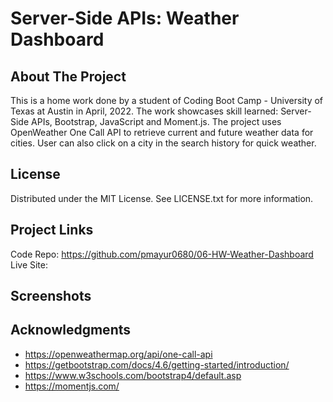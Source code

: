 # Server-Side APIs: Weather Dashboard
## About The Project
This is a home work done by a student of Coding Boot Camp - University of Texas at Austin in April, 2022. The work showcases skill learned: Server-Side APIs, Bootstrap, JavaScript and Moment.js. The project uses OpenWeather One Call API to retrieve current and future weather data for cities. User can also click on a city in the search history for quick weather.
## License
Distributed under the MIT License. See LICENSE.txt for more information.
## Project Links
Code Repo: https://github.com/pmayur0680/06-HW-Weather-Dashboard<br>
Live Site: 
## Screenshots

## Acknowledgments
 - https://openweathermap.org/api/one-call-api
 - https://getbootstrap.com/docs/4.6/getting-started/introduction/
 - https://www.w3schools.com/bootstrap4/default.asp
 - https://momentjs.com/ 